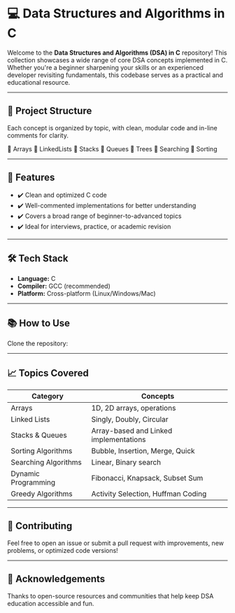 # 💻 Data Structures and Algorithms in C

Welcome to the **Data Structures and Algorithms (DSA) in C** repository! This collection showcases a wide range of core DSA concepts implemented in C. Whether you're a beginner sharpening your skills or an experienced developer revisiting fundamentals, this codebase serves as a practical and educational resource.

---

## 📂 Project Structure

Each concept is organized by topic, with clean, modular code and in-line comments for clarity.

📁 Arrays
📁 LinkedLists
📁 Stacks
📁 Queues
📁 Trees
📁 Searching
📁 Sorting


---

## 🚀 Features

- ✔️ Clean and optimized C code
- ✔️ Well-commented implementations for better understanding
- ✔️ Covers a broad range of beginner-to-advanced topics
- ✔️ Ideal for interviews, practice, or academic revision

---

## 🛠️ Tech Stack

- **Language:** C  
- **Compiler:** GCC (recommended)  
- **Platform:** Cross-platform (Linux/Windows/Mac)

---

## 📚 How to Use

Clone the repository:


---

## 📈 Topics Covered

| Category            | Concepts                             |
|---------------------|--------------------------------------|
| Arrays              | 1D, 2D arrays, operations             |
| Linked Lists        | Singly, Doubly, Circular             |
| Stacks & Queues     | Array-based and Linked implementations |
| Sorting Algorithms  | Bubble, Insertion, Merge, Quick       |
| Searching Algorithms| Linear, Binary search                 |
| Dynamic Programming | Fibonacci, Knapsack, Subset Sum       |
| Greedy Algorithms   | Activity Selection, Huffman Coding    |


---

## 🤝 Contributing

Feel free to open an issue or submit a pull request with improvements, new problems, or optimized code versions!

---

## 🙌 Acknowledgements

Thanks to open-source resources and communities that help keep DSA education accessible and fun.
